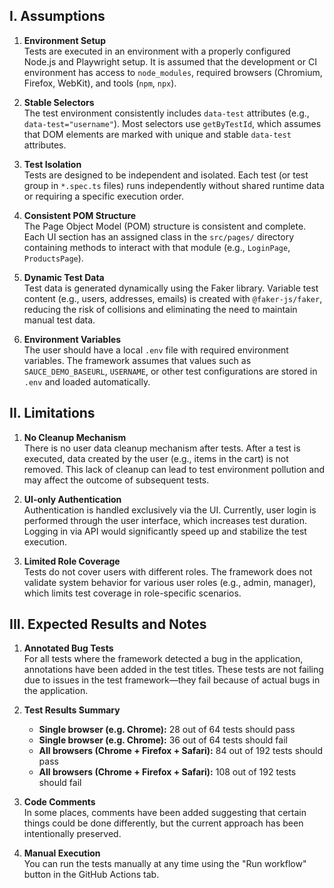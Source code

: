 
## I. Assumptions

1. **Environment Setup**  
   Tests are executed in an environment with a properly configured Node.js and Playwright setup. It is assumed that the development or CI environment has access to `node_modules`, required browsers (Chromium, Firefox, WebKit), and tools (`npm`, `npx`).

2. **Stable Selectors**  
   The test environment consistently includes `data-test` attributes (e.g., `data-test="username"`). Most selectors use `getByTestId`, which assumes that DOM elements are marked with unique and stable `data-test` attributes.

3. **Test Isolation**  
   Tests are designed to be independent and isolated. Each test (or test group in `*.spec.ts` files) runs independently without shared runtime data or requiring a specific execution order.

4. **Consistent POM Structure**  
   The Page Object Model (POM) structure is consistent and complete. Each UI section has an assigned class in the `src/pages/` directory containing methods to interact with that module (e.g., `LoginPage`, `ProductsPage`).

5. **Dynamic Test Data**  
   Test data is generated dynamically using the Faker library. Variable test content (e.g., users, addresses, emails) is created with `@faker-js/faker`, reducing the risk of collisions and eliminating the need to maintain manual test data.

6. **Environment Variables**  
   The user should have a local `.env` file with required environment variables. The framework assumes that values such as `SAUCE_DEMO_BASEURL`, `USERNAME`, or other test configurations are stored in `.env` and loaded automatically.

## II. Limitations

1. **No Cleanup Mechanism**  
   There is no user data cleanup mechanism after tests. After a test is executed, data created by the user (e.g., items in the cart) is not removed. This lack of cleanup can lead to test environment pollution and may affect the outcome of subsequent tests.

2. **UI-only Authentication**  
   Authentication is handled exclusively via the UI. Currently, user login is performed through the user interface, which increases test duration. Logging in via API would significantly speed up and stabilize the test execution.

3. **Limited Role Coverage**  
   Tests do not cover users with different roles. The framework does not validate system behavior for various user roles (e.g., admin, manager), which limits test coverage in role-specific scenarios.

## III. Expected Results and Notes

1. **Annotated Bug Tests**  
   For all tests where the framework detected a bug in the application, annotations have been added in the test titles. These tests are not failing due to issues in the test framework—they fail because of actual bugs in the application.

2. **Test Results Summary**
   - **Single browser (e.g. Chrome):** 28 out of 64 tests should pass
   - **Single browser (e.g. Chrome):** 36 out of 64 tests should fail
   - **All browsers (Chrome + Firefox + Safari):** 84 out of 192 tests should pass
   - **All browsers (Chrome + Firefox + Safari):** 108 out of 192 tests should fail

3. **Code Comments**  
   In some places, comments have been added suggesting that certain things could be done differently, but the current approach has been intentionally preserved.

4. **Manual Execution**  
   You can run the tests manually at any time using the "Run workflow" button in the GitHub Actions tab.

